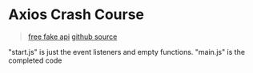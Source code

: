 # Axios Crash Course

> [free fake api](https://jsonplaceholder.typicode.com/)
> [github source](https://github.com/bradtraversy/axios-crash)

"start.js" is just the event listeners and empty functions. "main.js" is the completed code